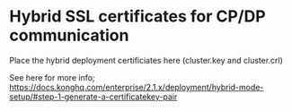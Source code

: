 # Hybrid SSL certificates for CP/DP communication

Place the hybrid deployment certificiates here (cluster.key and cluster.crl)

See here for more info; https://docs.konghq.com/enterprise/2.1.x/deployment/hybrid-mode-setup/#step-1-generate-a-certificatekey-pair
